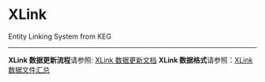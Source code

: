 # XLink
Entity Linking System from KEG

---

**XLink 数据更新流程**请参照: [XLink 数据更新文档](https://github.com/XinruZhang/XLink/blob/master/XLink%20数据更新文档.md)
**XLink 数据格式**请参照：[XLink 数据文件汇总](https://github.com/XinruZhang/XLink/blob/master/XLink%20数据文件汇总.md)
